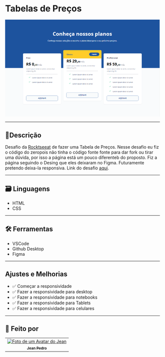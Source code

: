 #  Tabelas de Preços

<img src="assets\img\Captura de tela 2022-01-30 153335.png">

---



## 📝Descrição

Desafio da [Rocktseeat](https://app.rocketseat.com.br/) de fazer uma Tabela de Preços. Nesse desafio eu fiz o código do zeropois não tinha o código fonte fonte para dar fork ou tirar uma dúvida, por isso a página está um pouco diferenteb do proposto. Fiz a página seguindo o Desing que eles  deixaram no Figma. Futuramente pretendo deixa-la responsiva. Link do desafio [aqui](https://app.rocketseat.com.br/discover/challenges/pricing-table).

---

## 🗃 Linguagens

- HTML
- CSS

---

## 🛠 Ferramentas

- VSCode
- Github Desktop
- Figma

---

## Ajustes e Melhorias

- ✅ Começar a responsividade
- ✅ Fazer a responsividade para desktop
- ✅ Fazer a responsividade para notebooks
- ✅ Fazer a responsividade para Tablets
- ✅ Fazer a responsividade para celulares

---

## 🎨 Feito por

<table>
  <tr>
    <td align="center">
    <a href="#">
        <img src="https://avatars.githubusercontent.com/u/93811651?s=400&u=8310b85f88bc81cc9c031997caea03d4aec65d5c&v=4" width="100px;" alt="Foto de um Avatar do Jean"/><br>
        <sub>
          <b>Jean Pedro</b>
        </sub>
      </a>
    </td>
  </tr>
</table>



